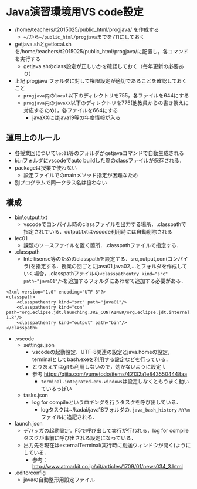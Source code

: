 # Java演習環境用VS code設定
- /home/teachers/t2015025/public_html/progjava/ を作成する
  - `~/`から`~/public_html/progjava`までを711にしておく
- getjava.shとgetlocal.shを/home/teachers/t2015025/public_html/progjava/に配置し，各コマンドを実行する
  - getjava.shのclass設定が正しいかを確認しておく（毎年更新の必要あり）
- 上記 progjava フォルダに対して権限設定が適切であることを確認しておくこと
  - `progjava`内の`local`以下のディレクトリを755，各ファイルを644にする
  - `progjava`内の`javaXX`以下のディレクトリを775(他教員からの書き換えに対応するため），各ファイルを664にする
    - javaXXにはjava19等の年度情報が入る


## 運用上のルール
- 各授業回について`lec01`等のフォルダがgetjavaコマンドで自動生成される
- `bin`フォルダにvscodeでauto buildした際のclassファイルが保存される．
- packageは授業で使わない
  - 設定ファイルでのmainメソッド指定が困難なため
- 別プログラムで同一クラス名は扱わない

## 構成
- bin\output.txt
  - vscodeでコンパイル時のclassファイルを出力する場所．.classpathで指定されている．output.txtはvscode利用時には自動削除される
- lec01
  - 課題のソースファイルを置く箇所．.classpathファイルで指定する．
- .classpath
  - Intellisense等のためのclasspathを設定する．src,output,con(コンパイラ)を指定する．授業の回ごとにjava01,java02,...とフォルダを作成していく場合，.classpathファイルの`<classpathentry kind="src" path="java01"/>`を追加するフォルダにあわせて追加する必要がある．

```
<?xml version="1.0" encoding="UTF-8"?>
<classpath>
	<classpathentry kind="src" path="java01"/>
	<classpathentry kind="con" path="org.eclipse.jdt.launching.JRE_CONTAINER/org.eclipse.jdt.internal.debug.ui.launcher.StandardVMType/JavaSE-1.8"/>
	<classpathentry kind="output" path="bin"/>
</classpath>
```

- .vscode
  - settings.json
    - vscodeの起動設定．UTF-8関連の設定とjava.homeの設定，terminalとしてbash.exeを利用する設定などを行っている．
    - とりあえずはgitも利用しないので，効かないように設定ｌ
    - 参考 https://qiita.com/yumetodo/items/42132a1e8435504448aa
      - `terminal.integrated.env.windows`は設定しなくともうまく動いているっぽい
  - tasks.json
    - log for compileというロギングを行うタスクを呼び出している．
      - logタスクは~/kadai/java18フォルダの`.java_bash_history.%Y%m`ファイルに追記される．
- launch.json
    - デバッガの起動設定．F5で呼び出して実行が行われる．log for compileタスクが事前に呼び出される設定になっている．
    - 出力先を現在はexternalTerminal(実行時に別途ウィンドウが開く)ようにしている．
      - 参考：http://www.atmarkit.co.jp/ait/articles/1709/01/news034_3.html
- .editorconfig
  - javaの自動整形用設定ファイル
